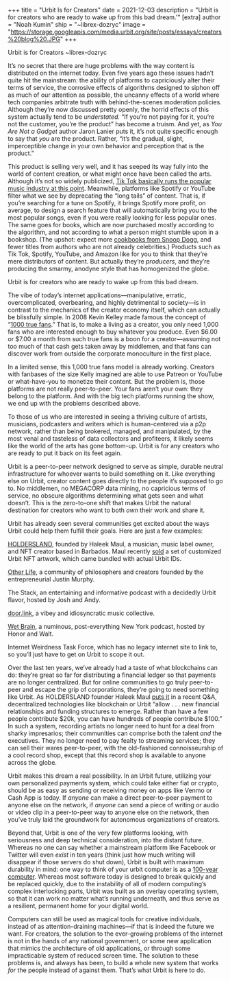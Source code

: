 +++
title = "Urbit Is for Creators"
date = 2021-12-03
description = "Urbit is for creators who are ready to wake up from this bad dream.'"
[extra]
author = "Noah Kumin"
ship = "~librex-dozryc"
image = "https://storage.googleapis.com/media.urbit.org/site/posts/essays/creators%20blog%20.JPG"
+++


Urbit is for Creators
~librex-dozryc

It’s no secret that there are huge problems with the way content is distributed on the internet today. Even five years ago these issues hadn’t quite hit the mainstream: the ability of platforms to capriciously alter their terms of service, the corrosive effects of algorithms designed to siphon off as much of our attention as possible, the uncanny effects of a world where tech companies arbitrate truth with behind-the-scenes moderation policies. Although they’re now discussed pretty openly, the horrid effects of this system actually tend to be *understated.* “If you’re not paying for it, you’re not the customer, you’re the product” has become a truism. And yet, as *You Are Not a Gadget* author Jaron Lanier puts it, it’s not quite specific enough to say that *you* are the product. Rather, “it’s the gradual, slight, imperceptible change in your own behavior and perception that is the product.”

This product is selling very well, and it has seeped its way fully into the world of content creation, or what might once have been called the arts. Although it’s not so widely publicized, [Tik Tok basically runs the popular music industry at this point](https://www.browndailyherald.com/article/2021/09/for-better-or-worse-tiktok-is-driving-the-music-industry). Meanwhile, platforms like Spotify or YouTube filter what we see by deprecating the “long tails” of content. That is, if you’re searching for a tune on Spotify, it brings Spotify more profit, on average, to design a search feature that will automatically bring you to the most popular songs, even if you were really looking for less popular ones. The same goes for books, which are now purchased mostly according to the algorithm, and not according to what a person might stumble upon in a bookshop. (The upshot: expect more [cookbooks from Snoop Dogg](https://www.nytimes.com/2021/04/18/books/book-sales-publishing-pandemic-coronavirus.html), and fewer titles from authors who are not already celebrities.) Products such as Tik Tok, Spotify, YouTube, and Amazon like for you to think that they’re mere distributors of content. But actually they’re *producers*, and they’re producing the smarmy, anodyne style that has homogenized the globe.

Urbit is for creators who are ready to wake up from this bad dream. 

The vibe of today’s internet applications—manipulative, erratic, overcomplicated, overbearing, and highly detrimental to society—is in contrast to the mechanics of the creator economy itself, which can actually be blissfully simple. In 2008 Kevin Kelley made famous the concept of “[1000 true fans](https://kk.org/thetechnium/1000-true-fans/).” That is, to make a living as a creator, you only need 1,000 fans who are interested enough to buy whatever you produce. Even $6.00 or $7.00 a month from such true fans is a boon for a creator—assuming not too much of that cash gets taken away by middlemen, and that fans can discover work from outside the corporate monoculture in the first place.

In a limited sense, this 1,000 true fans model is already working. Creators with fanbases of the size Kelly imagined are able to use Patreon or YouTube or what-have-you to monetize their content. But the problem is, those platforms are not really peer-to-peer. Your fans aren’t your own: they belong to the platform. And with the big tech platforms running the show, we end up with the problems described above.

To those of us who are interested in seeing a thriving culture of artists, musicians, podcasters and writers which is human-centered via a p2p network, rather than being brokered, managed, and manipulated, by the most venal and tasteless of data collectors and profiteers, it likely seems like the world of the arts has gone bottom-up. Urbit is for any creators who are ready to put it back on its feet again.

Urbit is a peer-to-peer network designed to serve as simple, durable neutral infrastructure for whoever wants to build something on it. Like everything else on Urbit, creator content goes directly to the people it’s supposed to go to. No middlemen, no MEGACORP data mining, no capricious terms of service, no obscure algorithms determining what gets seen and what doesn’t. This is the zero-to-one shift that makes Urbit the natural destination for creators who want to both *own* their work and share it. 

Urbit has already seen several communities get excited about the ways Urbit could help them fulfill their goals. Here are just a few examples:



[HOLDERSLAND](https://twitter.com/holdersland), founded by Haleek Maul, a musician, music label owner, and NFT creator based in Barbados. Maul recently [sold](https://urbit.holders.land) a set of customized Urbit NFT artwork, which came bundled with actual Urbit IDs.

[Other Life](https://www.otherlife.co), a community of philosophers and creators founded by the entrepreneurial Justin Murphy.

The Stack, an entertaining and informative podcast with a decidedly Urbit flavor, hosted by Josh and Andy.

[door.link](https://www.door.link), a vibey and idiosyncratic music collective.

[Wet Brain](https://www.patreon.com/wetbrain), a numinous, post-everything New York podcast, hosted by Honor and Walt.

Internet Weirdness Task Force, which has no legacy internet site to link to, so you’ll just have to get on Urbit to scope it out.



Over the last ten years, we’ve already had a taste of what blockchains can do: they’re great so far for distributing a financial ledger so that payments are no longer centralized. But for online communities to go truly peer-to-peer and escape the grip of corporations, they’re going to need something like Urbit. As HOLDERSLAND founder Haleek Maul [puts it](https://urbit.org/blog/haleek-maul-interview) in a recent Q&A, decentralized technologies like blockchain or Urbit “allow . . . new financial relationships and funding structures to emerge. Rather than have a few people contribute $20k, you can have hundreds of people contribute $100.” In such a system, recording artists no longer need to hunt for a deal from sharky impresarios; their communities can comprise both the talent *and* the executives. They no longer need to pay fealty to streaming services; they can sell their wares peer-to-peer, with the old-fashioned connoisseurship of a cool record shop, except that this record shop is available to anyone across the globe.

Urbit makes this dream a real possibility. In an Urbit future, utilizing your own personalized payments system, which could take either fiat or crypto, should be as easy as sending or receiving money on apps like Venmo or Cash App is today. If *anyone* can make a direct peer-to-peer payment to anyone else on the network, if *anyone* can send a piece of writing or audio or video clip in a peer-to-peer way to anyone else on the network, then you’ve truly laid the groundwork for autonomous organizations of creators.

Beyond that, Urbit is one of the very few platforms looking, with seriousness and deep technical consideration, into the distant future. Whereas no one can say whether a mainstream platform like Facebook or Twitter will even *exist* in ten years (think just how much writing will disappear if those servers do shut down), Urbit is built with maximum durability in mind: one way to think of your urbit computer is as a [100-year computer](https://urbit.org/blog/the-100-year-computer). Whereas most software today is designed to break quickly and be replaced quickly, due to the instability of all of modern computing’s complex interlocking parts, Urbit was built as an overlay operating system, so that it can work no matter what’s running underneath, and thus serve as a resilient, permanent home for your digital world.

Computers can still be used as magical tools for creative individuals, instead of as attention-draining machines—if that is indeed the future we want. For creators, the solution to the ever-growing problems of the internet is not in the hands of any national government, or some new application that mimics the architecture of old applications, or through some impracticable system of reduced screen time. The solution to these problems is, and always has been, to build a whole new system that works *for* the people instead of against them. That’s what Urbit is here to do.
